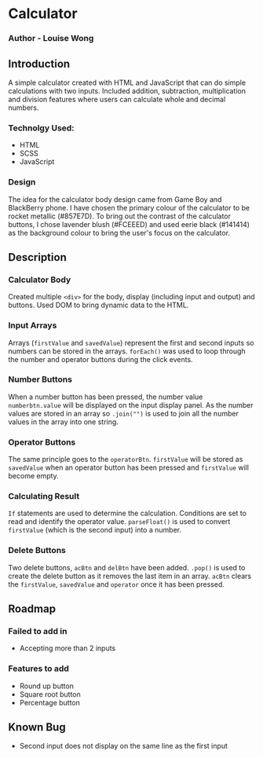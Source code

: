 # Calculator
### Author - Louise Wong

## Introduction 
A simple calculator created with HTML and JavaScript that can do simple calculations with two inputs. Included addition, subtraction, multiplication and division features where users can calculate whole and decimal numbers.

### Technolgy Used:
- HTML
- SCSS
- JavaScript

### Design
The idea for the calculator body design came from Game Boy and BlackBerry phone. I have chosen the primary colour of the calculator to be rocket metallic (#857E7D). To bring out the contrast of the calculator buttons, I chose lavender blush (#FCEEED) and used eerie black (#141414) as the background colour to bring the user's focus on the calculator.

## Description 
### Calculator Body
Created multiple `<div>` for the body, display (including input and output) and buttons. Used DOM to bring dynamic data to the HTML.

### Input Arrays
Arrays (`firstValue` and `savedValue`) represent the first and second inputs so numbers can be stored in the arrays. `forEach()` was used to loop through the number and operator buttons during the click events. 

### Number Buttons
When a number button has been pressed, the number value `numberbtn.value` will be displayed on the input display panel. As the number values are stored in an array so `.join("")` is used to join all the number values in the array into one string.

### Operator Buttons
The same principle goes to the `operatorBtn`. `firstValue` will be stored as `savedValue` when an operator button has been pressed and `firstValue` will become empty.

### Calculating Result
`If` statements are used to determine the calculation. Conditions are set to read and identify the operator value. `parseFloat()` is used to convert `firstValue` (which is the second input) into a number.

### Delete Buttons
Two delete buttons, `acBtn` and `delBtn` have been added. `.pop()` is used to create the delete button as it removes the last item in an array. `acBtn` clears the `firstValue`, `savedValue` and `operator` once it has been pressed.

## Roadmap
### Failed to add in 
- Accepting more than 2 inputs

### Features to add
- Round up button 
- Square root button 
- Percentage button 

## Known Bug
- Second input does not display on the same line as the first input





